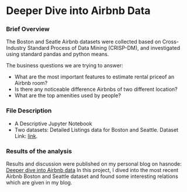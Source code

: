 # Deeper Dive into Airbnb Data
### Brief Overview

The Boston and Seatle Airbnb datasets were collected based on Cross-Industry Standard Process of Data Mining (CRISP-DM), and investigated using standard pandas and python means.

The business questions we are trying to answer:

* What are the most important features to estimate rental priceof an Airbnb room?
* Is there any noticeable difference Airbnbs of two different location?
* What are the top amenities used by people?

### File Description

* A Descriptive Jupyter Notebook
* Two datasets: Detailed Listings data for Boston and Seattle. Dataset Link: [link](http://insideairbnb.com/get-the-data.html).

### Results of the analysis

Results and discussion were published on my personal blog on hasnode: [Deeper dive into Airbnb data](https://akashbaranwal.hashnode.dev/deeper-dive-into-airbnb-dataset-ckaw57rdr07mx4us119dq6i36)
In this project, I dived into the most recent Airbnb Boston and Seattle dataset and found some interesting relations which are given in my blog.
